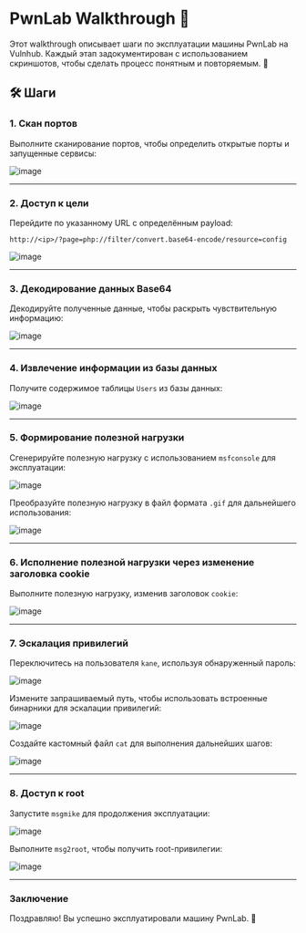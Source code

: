 # PwnLab Walkthrough 🚀

Этот walkthrough описывает шаги по эксплуатации машины PwnLab на Vulnhub. Каждый этап задокументирован с использованием скриншотов, чтобы сделать процесс понятным и повторяемым. 📘

## 🛠️ Шаги

### 1. Скан портов
Выполните сканирование портов, чтобы определить открытые порты и запущенные сервисы:

![image](https://github.com/user-attachments/assets/9931d39b-9214-4fcf-8bea-084b6d681db5)

---

### 2. Доступ к цели
Перейдите по указанному URL с определённым payload:

`http://<ip>/?page=php://filter/convert.base64-encode/resource=config`

![image](https://github.com/user-attachments/assets/60118c58-6fc7-44b9-9334-16fa11f526da)

---

### 3. Декодирование данных Base64
Декодируйте полученные данные, чтобы раскрыть чувствительную информацию:

![image](https://github.com/user-attachments/assets/443a9bf9-504c-448d-928a-8b747158b0ac)

---

### 4. Извлечение информации из базы данных
Получите содержимое таблицы `Users` из базы данных:

![image](https://github.com/user-attachments/assets/3782dcfe-a1d3-4b17-8d94-a93fe2786068)

---

### 5. Формирование полезной нагрузки
Сгенерируйте полезную нагрузку с использованием `msfconsole` для эксплуатации:

![image](https://github.com/user-attachments/assets/e378db62-7abb-4c66-a1fe-21825ef3a6b7)

Преобразуйте полезную нагрузку в файл формата `.gif` для дальнейшего использования:

![image](https://github.com/user-attachments/assets/8e5eea5a-8bbc-464f-8ea4-2335e65eed39)

---

### 6. Исполнение полезной нагрузки через изменение заголовка cookie
Выполните полезную нагрузку, изменив заголовок `cookie`:

![image](https://github.com/user-attachments/assets/38b2ee46-983e-4883-92e4-31799aa200be)

---

### 7. Эскалация привилегий
Переключитесь на пользователя `kane`, используя обнаруженный пароль:

![image](https://github.com/user-attachments/assets/5fb07111-ef81-4b5a-aa57-29a9d014d821)

Измените запрашиваемый путь, чтобы использовать встроенные бинарники для эскалации привилегий:

![image](https://github.com/user-attachments/assets/0e7dcddc-c757-47a3-b572-a0be9c10367a)

Создайте кастомный файл `cat` для выполнения дальнейших шагов:

![image](https://github.com/user-attachments/assets/ee47764a-a79e-4b8d-81b3-c2a65c5e834a)

---

### 8. Доступ к root
Запустите `msgmike` для продолжения эксплуатации:

![image](https://github.com/user-attachments/assets/9df8a414-1e76-48c6-bc6c-53cbd607e57e)

Выполните `msg2root`, чтобы получить root-привилегии:

![image](https://github.com/user-attachments/assets/2dc3e832-5893-4800-826b-d64b920b5f41)

---

### Заключение
Поздравляю! Вы успешно эксплуатировали машину PwnLab. 🎉
